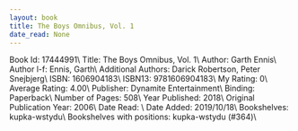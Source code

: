 ```yaml
---
layout: book
title: The Boys Omnibus, Vol. 1
date_read: None
---
```


Book Id: 17444991\ 
Title: The Boys Omnibus, Vol. 1\ 
Author: Garth Ennis\ 
Author l-f: Ennis, Garth\ 
Additional Authors: Darick Robertson, Peter Snejbjerg\ 
ISBN: 1606904183\ 
ISBN13: 9781606904183\ 
My Rating: 0\ 
Average Rating: 4.00\ 
Publisher: Dynamite Entertainment\ 
Binding: Paperback\ 
Number of Pages: 508\ 
Year Published: 2018\ 
Original Publication Year: 2006\ 
Date Read: \ 
Date Added: 2019/10/18\ 
Bookshelves: kupka-wstydu\ 
Bookshelves with positions: kupka-wstydu (#364)\ 

